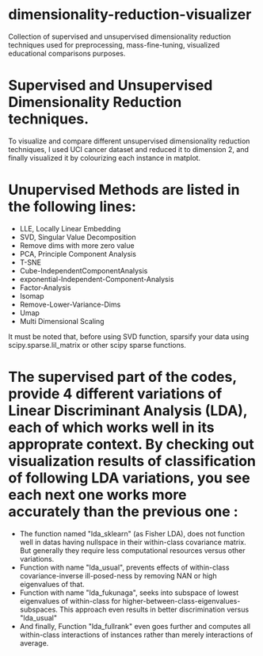 # dimensionality-reduction-visualizer
Collection of supervised and unsupervised dimensionality reduction techniques used for preprocessing, mass-fine-tuning, visualized educational comparisons purposes.

# Supervised and Unsupervised Dimensionality Reduction techniques.
To visualize and compare different unsupervised dimensionality reduction techniques, I used UCI cancer dataset and reduced it to dimension 2, and finally visualized it by colourizing each instance in matplot.

# Unupervised Methods are listed in the following lines:
- LLE, Locally Linear Embedding
- SVD, Singular Value Decomposition
- Remove dims with more zero value
- PCA, Principle Component Analysis
- T-SNE
- Cube-IndependentComponentAnalysis
- exponential-Independent-Component-Analysis
- Factor-Analysis
- Isomap
- Remove-Lower-Variance-Dims
- Umap
- Multi Dimensional Scaling

It must be noted that, before using SVD function, sparsify your data using scipy.sparse.lil_matrix or other scipy sparse functions.

# The supervised part of the codes, provide 4 different variations of Linear Discriminant Analysis (LDA), each of which works well in its approprate context. By checking out visualization results of classification of following  LDA variations, you see each next one works more accurately than the previous one : 
- The function named "lda_sklearn" (as Fisher LDA), does not function well in datas having nullspace in their within-class covariance matrix. But generally they require less computational resources versus other variations.
- Function with name "lda_usual", prevents effects of within-class covariance-inverse ill-posed-ness by removing NAN or high eigenvalues of that. 
- Function with name "lda_fukunaga",  seeks into subspace of lowest eigenvalues of within-class for higher-between-class-eigenvalues-subspaces. This approach even results in better discrimination versus "lda_usual"
- And finally, Function "lda_fullrank" even goes further and computes all within-class interactions of instances rather than merely interactions of average.
